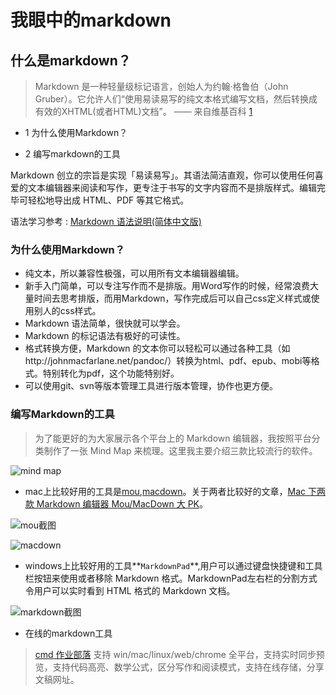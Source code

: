 # 我眼中的markdown
## 什么是markdown？
> Markdown 是一种轻量级标记语言，创始人为约翰·格鲁伯（John Gruber）。它允许人们“使用易读易写的纯文本格式编写文档，然后转换成有效的XHTML(或者HTML)文档”。 —— 来自维基百科 [1](http://zh.wikipedia.org/zh-cn/Markdown)


- 1 为什么使用Markdown？

- 2 编写markdown的工具



Markdown 创立的宗旨是实现「易读易写」。其语法简洁直观，你可以使用任何喜爱的文本编辑器来阅读和写作，更专注于书写的文字内容而不是排版样式。编辑完毕可轻松地导出成 HTML、PDF 等其它格式。

语法学习参考 : [Markdown 语法说明(简体中文版)](http://wowubuntu.com/markdown/)

### 为什么使用Markdown？
- 纯文本，所以兼容性极强，可以用所有文本编辑器编辑。
- 新手入门简单，可以专注写作而不是排版。用Word写作的时候，经常浪费大量时间去思考排版，而用Markdown，写作完成后可以自己css定义样式或使用别人的css样式。
- Markdown 语法简单，很快就可以学会。
- Markdown 的标记语法有极好的可读性。
- 格式转换方便，Markdown 的文本你可以轻松可以通过各种工具（如http://johnmacfarlane.net/pandoc/）转换为html、pdf、epub、mobi等格式。特别转化为pdf，这个功能特别好。
- 可以使用git、svn等版本管理工具进行版本管理，协作也更方便。



### 编写Markdown的工具
> 为了能更好的为大家展示各个平台上的 Markdown 编辑器，我按照平台分类制作了一张 Mind Map 来梳理。这里我主要介绍三款比较流行的软件。

![mind map](http://git.oschina.net/homework1/PictureResource/raw/master/pictureRes/mind_map_markdown.jpg?dir=0&filepath=pictureRes%2Fmind_map_markdown.jpg&oid=062572999c61f39bb3713f8f49665ee528ad4502&sha=04c3d241a6fd148f55b0a77aa44781947a17e329)

* mac上比较好用的工具是[mou](http://25.io/mou/),[macdown](http://macdown.uranusjr.com/)。关于两者比较好的文章，[Mac 下两款 Markdown 编辑器 Mou/MacDown 大 PK](http://www.jianshu.com/p/6c157af09e84)。

![mou截图](http://cms.csdnimg.cn/article/201405/05/53675ec8c78fb.jpg)

![macdown](http://git.oschina.net/homework1/PictureResource/raw/master/pictureRes/macdown_picture.png?dir=0&filepath=pictureRes%2Fmacdown_picture.png&oid=ac2872fc3b78b5e6278d785419efd934871a4d26&sha=b99230019cd73b4f8575f6f78ca2102ee9166680)

* windows上比较好用的工具**`MarkdownPad`**,用户可以通过键盘快捷键和工具栏按钮来使用或者移除 Markdown 格式。MarkdownPad左右栏的分割方式令用户可以实时看到 HTML 格式的 Markdown 文档。 

![markdown截图](http://cms.csdnimg.cn/article/201405/05/53675ce57a699.jpg)

* 在线的markdown工具


> [cmd 作业部落](https://www.zybuluo.com/mdeditor) 支持 win/mac/linux/web/chrome 全平台，支持实时同步预览，支持代码高亮、数学公式，区分写作和阅读模式，支持在线存储，分享文稿网址。



